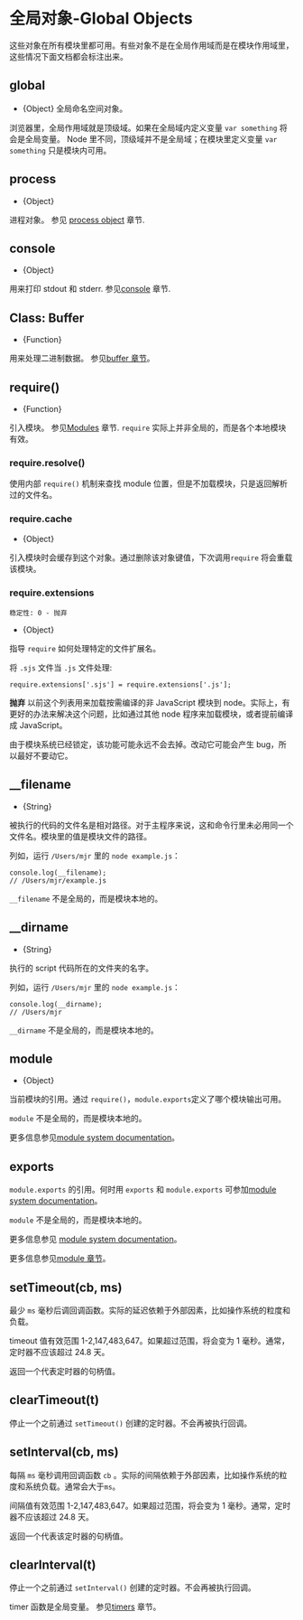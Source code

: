 # 全局对象-Global Objects

<!-- type=misc -->

这些对象在所有模块里都可用。有些对象不是在全局作用域而是在模块作用域里，这些情况下面文档都会标注出来。

## global

<!-- type=global -->

* {Object} 全局命名空间对象。

浏览器里，全局作用域就是顶级域。如果在全局域内定义变量 `var something` 将会是全局变量。 Node 里不同，顶级域并不是全局域；在模块里定义变量 `var something` 只是模块内可用。

## process

<!-- type=global -->

* {Object}

进程对象。 参见 [process object][] 章节.

## console

<!-- type=global -->

* {Object}

用来打印 stdout 和 stderr. 参见[console][] 章节.

## Class: Buffer

<!-- type=global -->

* {Function}

用来处理二进制数据。 参见[buffer 章节][]。

## require()

<!-- type=var -->

* {Function}

引入模块。 参见[Modules][] 章节.  `require` 实际上并非全局的，而是各个本地模块有效。

### require.resolve()

使用内部 `require()` 机制来查找 module 位置，但是不加载模块，只是返回解析过的文件名。

### require.cache

* {Object}

引入模块时会缓存到这个对象。通过删除该对象键值，下次调用`require` 将会重载该模块。

### require.extensions

    稳定性: 0 - 抛弃

* {Object}

指导  `require` 如何处理特定的文件扩展名。

将 `.sjs` 文件当 `.js` 文件处理:

    require.extensions['.sjs'] = require.extensions['.js'];

**抛弃**  以前这个列表用来加载按需编译的非 JavaScript 模块到 node。实际上，有更好的办法来解决这个问题，比如通过其他 node 程序来加载模块，或者提前编译成 JavaScript。

由于模块系统已经锁定，该功能可能永远不会去掉。改动它可能会产生 bug，所以最好不要动它。

## __filename

<!-- type=var -->

* {String}

被执行的代码的文件名是相对路径。对于主程序来说，这和命令行里未必用同一个文件名。模块里的值是模块文件的路径。

列如，运行  `/Users/mjr` 里的 `node example.js`：

    console.log(__filename);
    // /Users/mjr/example.js

`__filename` 不是全局的，而是模块本地的。

## __dirname

<!-- type=var -->

* {String}

执行的 script 代码所在的文件夹的名字。

列如，运行  `/Users/mjr` 里的 `node example.js`：

    console.log(__dirname);
    // /Users/mjr

`__dirname` 不是全局的，而是模块本地的。


## module

<!-- type=var -->

* {Object}

当前模块的引用。通过 `require()`，`module.exports`定义了哪个模块输出可用。

`module` 不是全局的，而是模块本地的。

更多信息参见[module system documentation][]。

## exports

<!-- type=var -->

`module.exports` 的引用。何时用 `exports` 和 `module.exports` 可参加[module system documentation][]。

`module` 不是全局的，而是模块本地的。  

更多信息参见 [module system documentation][]。

更多信息参见[module 章节][]。

## setTimeout(cb, ms)

最少 `ms` 毫秒后调回调函数。实际的延迟依赖于外部因素，比如操作系统的粒度和负载。

timeout 值有效范围 1-2,147,483,647。如果超过范围，将会变为 1 毫秒。通常，定时器不应该超过 24.8 天。

返回一个代表定时器的句柄值。  

## clearTimeout(t)

停止一个之前通过 `setTimeout()` 创建的定时器。不会再被执行回调。  

## setInterval(cb, ms)

每隔 `ms` 毫秒调用回调函数 `cb` 。实际的间隔依赖于外部因素，比如操作系统的粒度和系统负载。通常会大于`ms`。

间隔值有效范围 1-2,147,483,647。如果超过范围，将会变为 1 毫秒。通常，定时器不应该超过 24.8 天。

返回一个代表该定时器的句柄值。  

## clearInterval(t)

停止一个之前通过 `setInterval()` 创建的定时器。不会再被执行回调。  


<!--type=global-->

timer 函数是全局变量。 参见[timers][] 章节。

[buffer 章节]: buffer.html
[module 章节]: modules.html
[module system documentation]: modules.html
[Modules]: modules.html#modules_modules
[process object]: process.html#process_process
[console]: console.html
[timers]: timers.html
